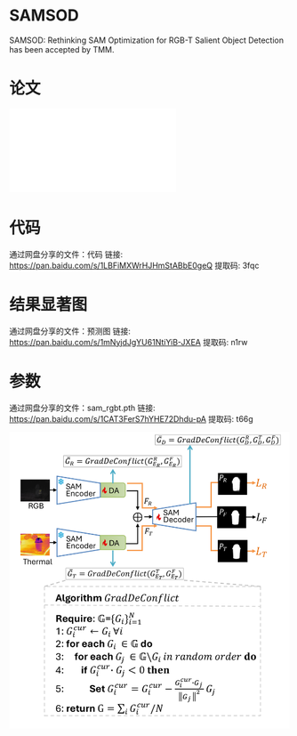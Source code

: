 # SAMSOD
SAMSOD: Rethinking SAM Optimization for RGB-T Salient Object Detection
has been accepted by TMM.
# 论文
![Paper](Paper.pdf)
# 代码
通过网盘分享的文件：代码
链接: https://pan.baidu.com/s/1LBFiMXWrHJHmStABbE0geQ 提取码: 3fqc 

# 结果显著图
通过网盘分享的文件：预测图
链接: https://pan.baidu.com/s/1mNyjdJgYU61NtiYiB-JXEA 提取码: n1rw 

# 参数
通过网盘分享的文件：sam_rgbt.pth
链接: https://pan.baidu.com/s/1CAT3FerS7hYHE72Dhdu-pA 提取码: t66g 


![Main](Main.png)
